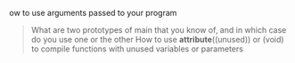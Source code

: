 ow to use arguments passed to your program
> What are two prototypes of main that you know of, and in which case do you use one or the other
> How to use __attribute__((unused)) or (void) to compile functions with unused variables or parameters
